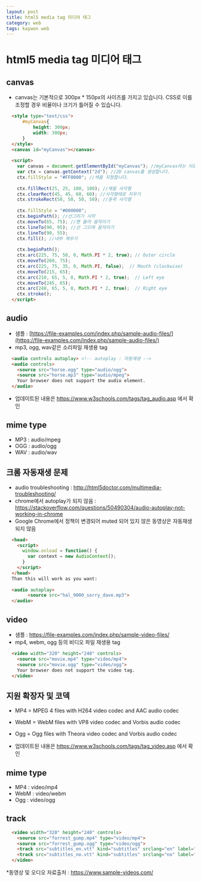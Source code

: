 ```yaml
---
layout: post
title: html5 media tag 미디어 태그
category: web
tags: kaywon web
---
```


# html5 media tag 미디어 태그

## canvas
* canvas는 기본적으로 300px * 150px의 사이즈를 가지고 있습니다. CSS로 이를 조정할 경우 비율이나 크기가 틀어질 수 있습니다.

```html
  <style type="text/css">
      #myCanvas{
          height: 300px;
          width: 300px;
      }
  </style>
  <canvas id="myCanvas"></canvas>
  
  <script>
    var canvas = document.getElementById("myCanvas"); //myCanvas라는 이름의 canvas element를 받아옵니다.
    var ctx = canvas.getContext("2d"); //2D canvas를 생성합니다.
    ctx.fillStyle = "#FF0000"; //색을 지정합니다.
    
    ctx.fillRect(25, 25, 100, 100); //채움 사각형
    ctx.clearRect(45, 45, 60, 60); //사각형태로 지우기
    ctx.strokeRect(50, 50, 50, 50); //윤곽 사각형
    
    ctx.fillStyle = "#000000";
    ctx.beginPath(); //선그리기 시작
    ctx.moveTo(65, 75); //펜 들어 움직이기
    ctx.lineTo(90, 95); //선 그으며 움직이기
    ctx.lineTo(90, 55);
    ctx.fill(); //내부 채우기
    
    ctx.beginPath();
    ctx.arc(225, 75, 50, 0, Math.PI * 2, true); // Outer circle 
    ctx.moveTo(260, 75);
    ctx.arc(225, 75, 35, 0, Math.PI, false);  // Mouth (clockwise)
    ctx.moveTo(215, 65);
    ctx.arc(210, 65, 5, 0, Math.PI * 2, true);  // Left eye
    ctx.moveTo(245, 65);
    ctx.arc(240, 65, 5, 0, Math.PI * 2, true);  // Right eye
    ctx.stroke();
  </script>
```

## audio
* 샘플 : [https://file-examples.com/index.php/sample-audio-files/](https://file-examples.com/index.php/sample-audio-files/)
* mp3, ogg, wav같은 소리파일 재생용 tag

```html
  <audio controls autoplay> <!-- autoplay : 자동재생 -->
  <audio controls>
    <source src="horse.ogg" type="audio/ogg">
    <source src="horse.mp3" type="audio/mpeg">
    Your browser does not support the audio element.
  </audio>
```
* 업데이트된 내용은 https://www.w3schools.com/tags/tag_audio.asp 에서 확인

## mime type
* MP3 : audio/mpeg
* OGG : audio/ogg
* WAV : audio/wav

## 크롬 자동재생 문제
* audio troubleshooting : http://html5doctor.com/multimedia-troubleshooting/
* chrome에서 autoplay가 되지 않음 : https://stackoverflow.com/questions/50490304/audio-autoplay-not-working-in-chrome
* Google Chrome에서 정책이 변경되어 muted 되어 있지 않은 동영상은 자동재생 되지 않음

```html
  <head>
    <script>
      window.onload = function() {
        var context = new AudioContext();
      }
    </script>
  </head>
  Than this will work as you want:
  
  <audio autoplay>
        <source src="hal_9000_sorry_dave.mp3">
  </audio>
```
## video
* 샘플 : https://file-examples.com/index.php/sample-video-files/
* mp4, webm, ogg 등의 비디오 파일 재생용 tag

```html
  <video width="320" height="240" controls>
    <source src="movie.mp4" type="video/mp4">
    <source src="movie.ogg" type="video/ogg">
    Your browser does not support the video tag.
  </video>

```
## 지원 확장자 및 코덱
* MP4 = MPEG 4 files with H264 video codec and AAC audio codec
* WebM = WebM files with VP8 video codec and Vorbis audio codec
* Ogg = Ogg files with Theora video codec and Vorbis audio codec

* 업데이트된 내용은 https://www.w3schools.com/tags/tag_video.asp 에서 확인

## mime type
* MP4 : video/mp4
* WebM : video/webm
* Ogg : video/ogg

## track
```html
  <video width="320" height="240" controls>
    <source src="forrest_gump.mp4" type="video/mp4">
    <source src="forrest_gump.ogg" type="video/ogg">
    <track src="subtitles_en.vtt" kind="subtitles" srclang="en" label="English">
    <track src="subtitles_no.vtt" kind="subtitles" srclang="no" label="Norwegian">
  </video>
```
*동영상 및 오디오 자료출처 : https://www.sample-videos.com/
